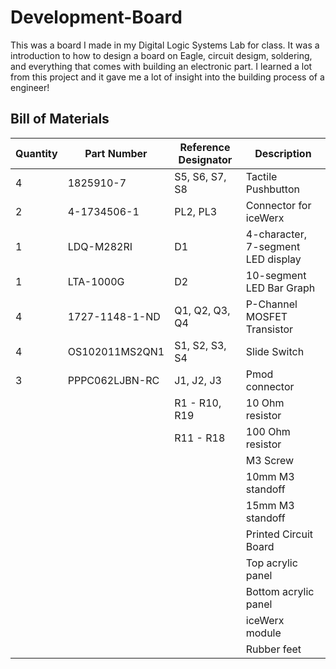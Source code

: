 # Development-Board
This was a board I made in my Digital Logic Systems Lab for class. It was a introduction to how to design a board on Eagle, circuit desigm, soldering, and everything that comes with building an electronic part. I learned a lot from this project and it gave me a lot of insight into the building process of a engineer!


## Bill of Materials
|  Quantity  |  Part Number   | Reference Designator |              Description           |
|  --------- | -------------- | -------------------- | ---------------------------------- |
|      4     |   1825910-7    |    S5, S6, S7, S8    |         Tactile Pushbutton         |
|      2     |   4-1734506-1  |      PL2, PL3        |       Connector for iceWerx        |
|      1     |    LDQ-M282RI  |         D1           | 4-character, 7-segment LED display |
|      1     |    LTA-1000G   |         D2           |       10-segment LED Bar Graph     |
|      4     | 1727-1148-1-ND |    Q1, Q2, Q3, Q4    |      P-Channel MOSFET Transistor   |
|      4     | OS102011MS2QN1 |    S1, S2, S3, S4    |             Slide Switch           |
|      3     | PPPC062LJBN-RC |     J1, J2, J3       |            Pmod connector          |
|           |                 |    R1 - R10, R19     |           10 Ohm resistor          |
|           |                 |      R11 - R18       |           100 Ohm resistor         |
|           |                 |                      |               M3 Screw             |
|           |                 |                      |           10mm M3 standoff         |
|           |                 |                      |           15mm M3 standoff         |
|           |                 |                      |         Printed Circuit Board      |
|           |                 |                      |           Top acrylic panel        |
|           |                 |                      |          Bottom acrylic panel      |
|           |                 |                      |            iceWerx module          |
|           |                 |                      |              Rubber feet           |
